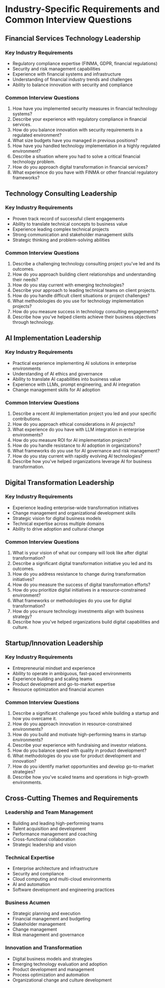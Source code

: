 # Industry-Specific Requirements and Common Interview Questions

## Financial Services Technology Leadership

### Key Industry Requirements
- Regulatory compliance expertise (FINMA, GDPR, financial regulations)
- Security and risk management capabilities
- Experience with financial systems and infrastructure
- Understanding of financial industry trends and challenges
- Ability to balance innovation with security and compliance

### Common Interview Questions
1. How have you implemented security measures in financial technology systems?
2. Describe your experience with regulatory compliance in financial services.
3. How do you balance innovation with security requirements in a regulated environment?
4. What size budgets have you managed in previous positions?
5. How have you handled technology implementation in a highly regulated environment?
6. Describe a situation where you had to solve a critical financial technology problem.
7. How do you approach digital transformation in financial services?
8. What experience do you have with FINMA or other financial regulatory frameworks?

## Technology Consulting Leadership

### Key Industry Requirements
- Proven track record of successful client engagements
- Ability to translate technical concepts to business value
- Experience leading complex technical projects
- Strong communication and stakeholder management skills
- Strategic thinking and problem-solving abilities

### Common Interview Questions
1. Describe a challenging technology consulting project you've led and its outcomes.
2. How do you approach building client relationships and understanding their needs?
3. How do you stay current with emerging technologies?
4. Describe your approach to leading technical teams on client projects.
5. How do you handle difficult client situations or project challenges?
6. What methodologies do you use for technology implementation projects?
7. How do you measure success in technology consulting engagements?
8. Describe how you've helped clients achieve their business objectives through technology.

## AI Implementation Leadership

### Key Industry Requirements
- Practical experience implementing AI solutions in enterprise environments
- Understanding of AI ethics and governance
- Ability to translate AI capabilities into business value
- Experience with LLMs, prompt engineering, and AI integration
- Change management skills for AI adoption

### Common Interview Questions
1. Describe a recent AI implementation project you led and your specific contributions.
2. How do you approach ethical considerations in AI projects?
3. What experience do you have with LLM integration in enterprise environments?
4. How do you measure ROI for AI implementation projects?
5. How do you handle resistance to AI adoption in organizations?
6. What frameworks do you use for AI governance and risk management?
7. How do you stay current with rapidly evolving AI technologies?
8. Describe how you've helped organizations leverage AI for business transformation.

## Digital Transformation Leadership

### Key Industry Requirements
- Experience leading enterprise-wide transformation initiatives
- Change management and organizational development skills
- Strategic vision for digital business models
- Technical expertise across multiple domains
- Ability to drive adoption and cultural change

### Common Interview Questions
1. What is your vision of what our company will look like after digital transformation?
2. Describe a significant digital transformation initiative you led and its outcomes.
3. How do you address resistance to change during transformation initiatives?
4. How do you measure the success of digital transformation efforts?
5. How do you prioritize digital initiatives in a resource-constrained environment?
6. What frameworks or methodologies do you use for digital transformation?
7. How do you ensure technology investments align with business strategy?
8. Describe how you've helped organizations build digital capabilities and culture.

## Startup/Innovation Leadership

### Key Industry Requirements
- Entrepreneurial mindset and experience
- Ability to operate in ambiguous, fast-paced environments
- Experience building and scaling teams
- Product development and go-to-market expertise
- Resource optimization and financial acumen

### Common Interview Questions
1. Describe a significant challenge you faced while building a startup and how you overcame it.
2. How do you approach innovation in resource-constrained environments?
3. How do you build and motivate high-performing teams in startup environments?
4. Describe your experience with fundraising and investor relations.
5. How do you balance speed with quality in product development?
6. What methodologies do you use for product development and innovation?
7. How do you identify market opportunities and develop go-to-market strategies?
8. Describe how you've scaled teams and operations in high-growth environments.

## Cross-Cutting Themes and Requirements

### Leadership and Team Management
- Building and leading high-performing teams
- Talent acquisition and development
- Performance management and coaching
- Cross-functional collaboration
- Strategic leadership and vision

### Technical Expertise
- Enterprise architecture and infrastructure
- Security and compliance
- Cloud computing and multi-cloud environments
- AI and automation
- Software development and engineering practices

### Business Acumen
- Strategic planning and execution
- Financial management and budgeting
- Stakeholder management
- Change management
- Risk management and governance

### Innovation and Transformation
- Digital business models and strategies
- Emerging technology evaluation and adoption
- Product development and management
- Process optimization and automation
- Organizational change and culture development
